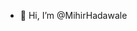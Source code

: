 - 👋 Hi, I’m @MihirHadawale

<!---
MihirHadawale/MihirHadawale is a ✨ special ✨ repository because its `README.md` (this file) appears on your GitHub profile.
You can click the Preview link to take a look at your changes.
--->
